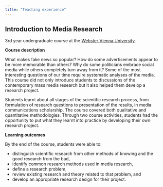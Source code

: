 ```yaml
---
title: "Teaching experience"
---
```



## Introduction to Media Research

3rd year undergraduate course at the <a href="http://webster.ac.at" target="_blank">Webster Vienna University</a>.

**Course description**

What makes fake news so popular? How do some advertisements appear to be more memorable than others? Why do some politicians embrace social media while others completely turn away from it? Some of the most interesting questions of our time require systematic analyses of the media. This course did not only introduce students to discussions of the contemporary mass media research but it also helped them develop a research project.

Students learnt about all stages of the scientific research process, from formulation of research questions to presentation of the results, in media communications scholarship. The course covered both qualitative and quantitative methodologies. Through two course activities, students had the opportunity to put what they learnt into practice by developing their own research project.

**Learning outcomes**

By the end of the course, students were able to:

 * distinguish scientific research from other methods of knowing and the good research from the bad,
 * identify common research methods used in media research, 
 * define a research problem, 
 * review existing research and theory related to that problem, and 
 * develop an appropriate research design for their project.





